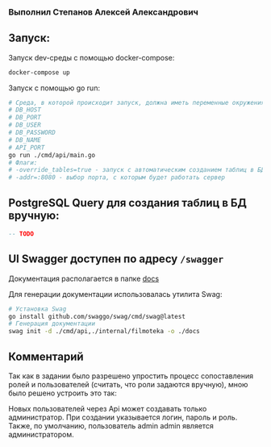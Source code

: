 ### Выполнил Степанов Алексей Александрович

## Запуск:

Запуск dev-среды с помощью docker-compose:

```bash
docker-compose up
```

Запуск с помощью go run:

```bash
# Среда, в которой происходит запуск, должна иметь переменные окружения:
# DB_HOST
# DB_PORT
# DB_USER
# DB_PASSWORD
# DB_NAME
# API_PORT
go run ./cmd/api/main.go
# Флаги:
# -override_tables=true - запуск с автоматическим созданием таблиц в БД
# -addr=:8080 - выбор порта, с которым будет работать сервер
```

## PostgreSQL Query для создания таблиц в БД вручную:
```sql
-- TODO
```

## UI Swagger доступен по адресу `/swagger`

Документация располагается в папке [docs](./docs/)

Для генерации документации использовалась утилита Swag:

```bash
# Установка Swag
go install github.com/swaggo/swag/cmd/swag@latest
# Генерация документации
swag init -d ./cmd/api,./internal/filmoteka -o ./docs
```

## Комментарий

Так как в задании было разрешено упростить процесс сопоставления ролей и пользователей (считать, что роли задаются вручную), мною было решено устроить это так:

Новых пользователей через Api может создавать только администратор. При создании указывается логин, пароль и роль.
Также, по умолчанию, пользователь admin admin является администратором. 